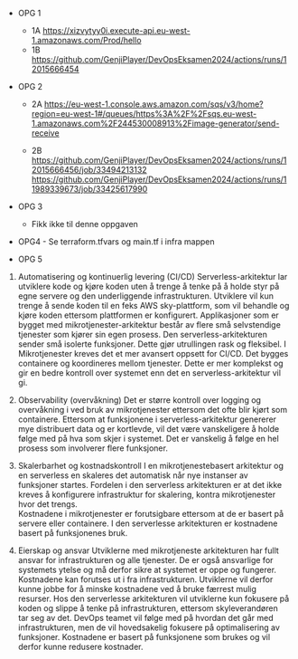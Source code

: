- OPG 1
    - 1A https://xizvytyy0i.execute-api.eu-west-1.amazonaws.com/Prod/hello
     - 1B https://github.com/GenjiPlayer/DevOpsEksamen2024/actions/runs/12015666454
        
    
- OPG 2
    - 2A https://eu-west-1.console.aws.amazon.com/sqs/v3/home?region=eu-west-1#/queues/https%3A%2F%2Fsqs.eu-west-1.amazonaws.com%2F244530008913%2Fimage-generator/send-receive
   
     - 2B https://github.com/GenjiPlayer/DevOpsEksamen2024/actions/runs/12015666456/job/33494213132
          https://github.com/GenjiPlayer/DevOpsEksamen2024/actions/runs/11989339673/job/33425617990
     

- OPG 3
    - Fikk ikke til denne oppgaven

   
-    OPG4
    - Se terraform.tfvars og main.tf i infra mappen

  - OPG 5

1. Automatisering og kontinuerlig levering (CI/CD)
Serverless-arkitektur lar utviklere kode og kjøre koden uten å trenge å tenke på å holde styr på egne servere og den underliggende infrastrukturen. Utviklere vil kun trenge å sende koden til en feks AWS sky-plattform, som vil behandle og kjøre koden ettersom plattformen er konfigurert. Applikasjoner som er bygget med mikrotjenester-arkitektur består av flere små selvstendige tjenester som kjører sin egen prosess.
Den serverless-arkitekturen sender små isolerte funksjoner. Dette gjør utrullingen rask og fleksibel. 
I Mikrotjenester kreves det et mer avansert oppsett for CI/CD. Det bygges containere og koordineres mellom tjenester. Dette er mer komplekst og gir en bedre kontroll over systemet enn det en serverless-arkitektur vil gi.

2. Observability (overvåkning) 
Det er større kontroll over logging og overvåkning i ved bruk av mikrotjenester ettersom det ofte blir kjørt som containere. Ettersom at funksjonene i serverless-arkitektur genererer mye distribuert data og er kortlevde, vil det være vanskeligere å holde følge med på hva som skjer i systemet. Det er vanskelig å følge en hel prosess som involverer flere funksjoner. 

3. Skalerbarhet og kostnadskontroll
I en mikrotjenestebasert arkitektur og en serverless en skaleres det automatisk når nye instanser av funksjoner startes. Fordelen i den serverless arkitekturen er at det ikke kreves å konfigurere infrastruktur for skalering, kontra mikrotjenester hvor det trengs.  
Kostnadene i mikrotjenester er forutsigbare ettersom at de er basert på servere eller containere. I den serverlesse arkitekturen er kostnadene basert på funksjonenes bruk. 

4. Eierskap og ansvar
Utviklerne med mikrotjeneste arkitekturen har fullt ansvar for infrastrukturen og alle tjenester. De er også ansvarlige for systemets ytelse og må derfor sikre at systemet er oppe og fungerer. Kostnadene kan forutses ut i fra infrastrukturen. Utviklerne vil derfor kunne jobbe for å minske kostnadene ved å bruke færrest mulig resurser. 
Hos den serverlesse arkitekturen vil utviklerne kun fokusere på koden og slippe å tenke på infrastrukturen, ettersom skyleverandøren tar seg av det. DevOps teamet vil følge med på hvordan det går med infrastrukturen, men de vil hovedsakelig fokusere på optimalisering av funksjoner. Kostnadene er basert på funksjonene som brukes og vil derfor kunne redusere kostnader.


